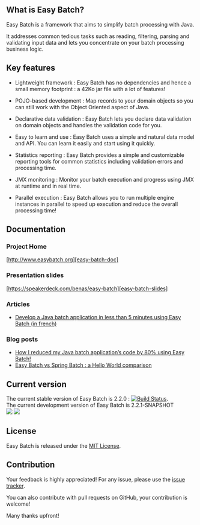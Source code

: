 ## What is Easy Batch?

Easy Batch is a framework that aims to simplify batch processing with Java.

It addresses common tedious tasks such as reading, filtering, parsing and validating input data and lets you concentrate on your batch processing business logic.

## Key features

 * Lightweight framework : Easy Batch has no dependencies and hence a small memory footprint : a 42Ko jar file with a lot of features!

 * POJO-based development : Map records to your domain objects so you can still work with the Object Oriented aspect of Java.</p>

 * Declarative data validation : Easy Batch lets you declare data validation on domain objects and handles the validation code for you.

 * Easy to learn and use : Easy Batch uses a simple and natural data model and API. You can learn it easily and start using it quickly.

 * Statistics reporting : Easy Batch provides a simple and customizable reporting tools for common statistics including validation errors and processing time.

 * JMX monitoring : Monitor your batch execution and progress using JMX at runtime and in real time.

 * Parallel execution : Easy Batch allows you to run multiple engine instances in parallel to speed up execution and reduce the overall processing time!

## Documentation

### Project Home
[http://www.easybatch.org][easy-batch-doc]

### Presentation slides
[https://speakerdeck.com/benas/easy-batch][easy-batch-slides]

### Articles
- [Develop a Java batch application in less than 5 minutes using Easy Batch (in french) ][easy-batch-post3]

### Blog posts
- [How I reduced my Java batch application’s code by 80% using Easy Batch!][easy-batch-post1]
- [Easy Batch vs Spring Batch : a Hello World comparison][easy-batch-post2]

## Current version

The current stable version of Easy Batch is 2.2.0 : [![Build Status](https://buildhive.cloudbees.com/job/benas/job/easy-batch/badge/icon)](https://buildhive.cloudbees.com/job/benas/job/easy-batch/).
<br/>
The current development version of Easy Batch is 2.2.1-SNAPSHOT
<br/>
<a href="https://buildhive.cloudbees.com/job/benas/job/easy-batch/"><img src="http://web-static-cloudfront.s3.amazonaws.com/images/badges/BuiltOnDEV.png"/></a>
<a href="http://www.jetbrains.com/idea/"><img src="https://raw.github.com/benas/easy-batch/master/site/img/misc/idea.png"/></a>

## License
Easy Batch is released under the [MIT License][].

## Contribution
Your feedback is highly appreciated! For any issue, please use the [issue tracker][].

You can also contribute with pull requests on GitHub, your contribution is welcome!

Many thanks upfront!

[easy-batch-doc]: http://www.easybatch.org
[easy-batch-slides]: https://speakerdeck.com/benas/easy-batch
[easy-batch-post1]: http://mahmoudbenhassine.com/2014/01/21/how-i-reduced-my-java-batch-applications-code-by-80-using-easy-batch/
[easy-batch-post2]: http://mahmoudbenhassine.wordpress.com/2014/03/03/spring-batch-vs-easy-batch-a-hello-world-comparison/
[easy-batch-post3]: http://benassi.developpez.com/tutoriels/java/developper-batch-easybatch-5-minutes/
[MIT License]: http://opensource.org/licenses/mit-license.php/
[issue tracker]: https://github.com/benas/easy-batch/issues